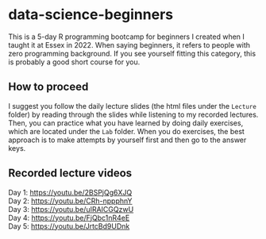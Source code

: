 # data-science-beginners

This is a 5-day R programming bootcamp for beginners I created when I taught it at Essex in 2022. When saying beginners, it refers to people with zero programming background. If you see yourself fitting this category, this is probably a good short course for you. 

## How to proceed
I suggest you follow the daily lecture slides (the html files under the `Lecture` folder) by reading through the slides while listening to my recorded lectures. Then, you can practice what you have learned by doing daily exercises, which are located under the `Lab` folder. When you do exercises, the best approach is to make attempts by yourself first and then go to the answer keys. 

## Recorded lecture videos
Day 1: https://youtu.be/2BSPjQg6XJQ </br>
Day 2: https://youtu.be/CRh-nppphnY </br>
Day 3: https://youtu.be/uIRAICGQzwU </br>
Day 4: https://youtu.be/FjQbc1nR4eE </br>
Day 5: https://youtu.be/JrtcBd9UDnk </br>
